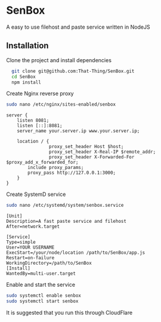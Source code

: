 
# SenBox

A easy to use filehost and paste service written in NodeJS


## Installation

Clone the project and install dependencies

```bash
  git clone git@github.com:That-Thing/SenBox.git
  cd SenBox
  npm install
```
Create Nginx reverse proxy

```bash
sudo nano /etc/nginx/sites-enabled/senbox
```

```nginx
server {
    listen 8081;
    listen [::]:8081;
    server_name your.server.ip www.your.server.ip;

    location / {
                proxy_set_header Host $host;
                proxy_set_header X-Real-IP $remote_addr;
                proxy_set_header X-Forwarded-For $proxy_add_x_forwarded_for;
        include proxy_params;
        proxy_pass http://127.0.0.1:3000;
    }
}
```

Create SystemD service
```bash
sudo nano /etc/systemd/system/senbox.service
```
```
[Unit]
Description=A fast paste service and filehost
After=network.target

[Service]
Type=simple
User=YOUR USERNAME
ExecStart=/your/node/location /path/to/SenBox/app.js
Restart=on-failure
WorkingDirectory=/path/to/SenBox
[Install]
WantedBy=multi-user.target
```
Enable and start the service
```bash
sudo systemctl enable senbox
sudo systemctl start senbox
```

It is suggested that you run this through CloudFlare